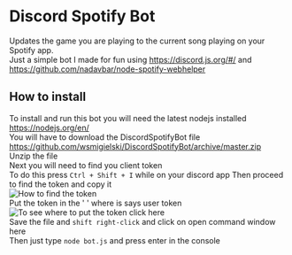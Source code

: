 # Discord Spotify Bot
Updates the game you are playing to the current song playing on your Spotify app.  
Just a simple bot I made for fun using https://discord.js.org/#/ and https://github.com/nadavbar/node-spotify-webhelper
## How to install
To install and run this bot you will need the latest nodejs installed https://nodejs.org/en/  
You will have to download the DiscordSpotifyBot file https://github.com/wsmigielski/DiscordSpotifyBot/archive/master.zip  
Unzip the file  
Next you will need to find you client token  
To do this press `Ctrl + Shift + I` while on your discord app
Then proceed to find the token and copy it  
![How to find the token](https://drive.google.com/file/d/0B3j8smpInfaRVUpTbzNocTJtUHc/view?usp=sharing)  
Put the token in the ' ' where is says user token
![To see where to put the token click here](https://drive.google.com/file/d/0B3j8smpInfaRaVpiSmswTnduQlU/view)  
Save the file and `shift right-click` and click on open command window here  
Then just type `node bot.js` and press enter in the console  
